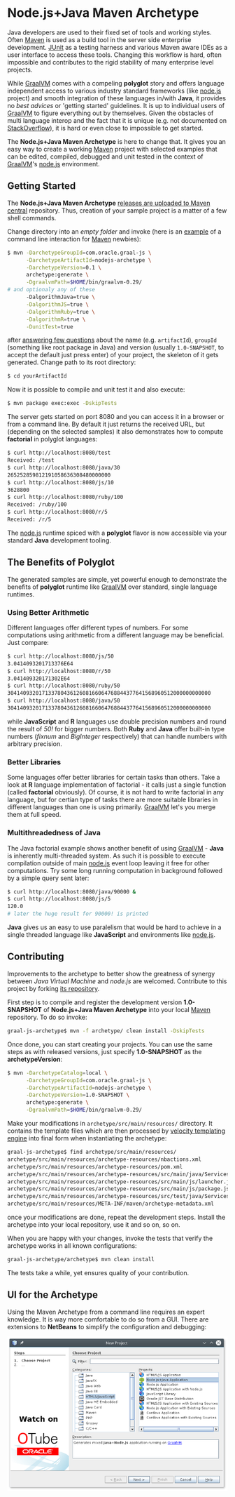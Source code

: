 # Node.js+Java Maven Archetype

Java developers are used to their fixed set of tools and working styles.
Often [Maven](http://maven.apache.org) is used as a build tool in the
server side enterprise development. [JUnit](http://junit.org) as a
testing harness and various Maven aware IDEs as a user interface to
access these tools. Changing this workflow is hard, often impossible and
contributes to the rigid stability of many enterprise level projects.

While [GraalVM](http://www.oracle.com/technetwork/oracle-labs/program-languages/) comes
with a compeling **polyglot** story and offers language independent access to
various industry standard frameworks (like [node.js](http://nodejs.org) project)
and smooth integration of these languages in/with **Java**, it provides no *best advices*
or 'getting started' guidelines. It is up to individual users of 
[GraalVM](http://www.oracle.com/technetwork/oracle-labs/program-languages/) to figure
everything out by themselves. Given the obstacles of multi language interop and the
fact that it is unique (e.g. not documented on [StackOverflow](http://stackoverflow.com)),
it is hard or even close to impossible to get started.

The **Node.js+Java Maven Archetype** is here to change that. It gives you an
easy way to create a working [Maven](http://maven.apache.org) project with
selected examples that can be edited, compiled, debugged and unit tested in
the context of [GraalVM](http://www.oracle.com/technetwork/oracle-labs/program-languages/)'s
[node.js](http://nodejs.org) environment.

## Getting Started

The **Node.js+Java Maven Archetype**
[releases are uploaded to Maven central](http://search.maven.org/#search%7Cga%7C1%7Cg%3A%22com.oracle.graal-js%22%20a%3A%22nodejs-archetype%22) repository. Thus, creation of your
sample project is a matter of a few shell commands.

Change directory into an
*empty folder* and invoke (here is an [example](docs/MavenHowTo.md) of a command
line interaction for [Maven](http://maven.apache.org) newbies):
```bash
$ mvn -DarchetypeGroupId=com.oracle.graal-js \
      -DarchetypeArtifactId=nodejs-archetype \
      -DarchetypeVersion=0.1 \
      archetype:generate \
      -DgraalvmPath=$HOME/bin/graalvm-0.29/
# and optionaly any of these
      -DalgorithmJava=true \
      -DalgorithmJS=true \
      -DalgorithmRuby=true \
      -DalgorithmR=true \
      -DunitTest=true
```
after [answering few questions](MavenHowTo.md) about the name (e.g. `artifactId`),
`groupId` (something like root package in Java) and version (usually `1.0-SNAPSHOT`,
to accept the default just press enter)
of your project, the skeleton of it gets generated.
Change path to its root directory:
```bash
$ cd yourArtifactId
```
Now it is possible to compile and unit test it and also execute:
```bash
$ mvn package exec:exec -DskipTests
```
The server gets started on port 8080 and you can access it in a browser or
from a command line. By default it just returns the received URL, but (depending
on the selected samples) it also demonstrates how to compute **factorial** in
polyglot languages:
```bash
$ curl http://localhost:8080/test
Received: /test
$ curl http://localhost:8080/java/30
265252859812191058636308480000000
$ curl http://localhost:8080/js/10
3628800
$ curl http://localhost:8080/ruby/100
Received: /ruby/100
$ curl http://localhost:8080/r/5
Received: /r/5
```
The [node.js](http://nodejs.org) runtime spiced with a **polyglot** flavor is now
accessible via your standard **Java** development tooling.

## The Benefits of Polyglot

The generated samples are simple, yet powerful enough to demonstrate the benefits of
**polyglot** runtime like [GraalVM](http://www.oracle.com/technetwork/oracle-labs/program-languages/)
over standard, single language runtimes.

### Using Better Arithmetic

Different languages offer different types of numbers. For some computations
using arithmetic from a different language may be beneficial. Just compare:
```bash
$ curl http://localhost:8080/js/50
3.0414093201713376E64
$ curl http://localhost:8080/r/50
3.041409320171302E64
$ curl http://localhost:8080/ruby/50
30414093201713378043612608166064768844377641568960512000000000000
$ curl http://localhost:8080/java/50
30414093201713378043612608166064768844377641568960512000000000000
```
while **JavaScript** and **R** languages use double precision numbers and round
the result of *50!* for bigger numbers. Both **Ruby** and **Java** offer built-in
type numbers (*fixnum* and *BigInteger* respectively) that can handle numbers
with arbitrary precision.

### Better Libraries

Some languages offer better libraries for certain tasks than others. Take
a look at **R** language implementation of factorial - it calls just a single
function (called **factorial** obviously). Of course, it is not hard to
write factorial in any language, but for certian type of tasks there are more
suitable libraries in different languages than one is using primarily.
[GraalVM](http://www.oracle.com/technetwork/oracle-labs/program-languages/) let's
you merge them at full speed.

### Multithreadedness of Java

The Java factorial example shows another benefit of using
[GraalVM](http://www.oracle.com/technetwork/oracle-labs/program-languages/) -
**Java** is inherently multi-threaded system. As such it is possible to
execute compilation outside of main [node.js](http://nodejs.org) event loop
leaving it free for other computations. Try some long running computation in
background followed by a simple query sent later:
```bash
$ curl http://localhost:8080/java/90000 &
$ curl http://localhost:8080/js/5
120.0
# later the huge result for 90000! is printed
```
**Java** gives us an easy to use paralelism that would be hard to achieve in
a single threaded language like **JavaScript** and environments like
[node.js](http://nodejs.org).

## Contributing

Improvements to the archetype to better show the greatness of synergy between
*Java Virtual Machine* and *node.js* are welcomed. Contribute to this project
by forking [its repository](http://github.com/graalvm/graal-js-archetype).

First step is to compile and register the development version **1.0-SNAPSHOT**
of **Node.js+Java Maven Archetype** into
your local [Maven](http://maven.apache.org) repository. To do so invoke:
```bash
graal-js-archetype$ mvn -f archetype/ clean install -DskipTests
```
Once done, you can start creating your projects. You can use the same
steps as with released versions, just specify **1.0-SNAPSHOT** as
the **archetypeVersion**:
```bash
$ mvn -DarchetypeCatalog=local \
      -DarchetypeGroupId=com.oracle.graal-js \
      -DarchetypeArtifactId=nodejs-archetype \
      -DarchetypeVersion=1.0-SNAPSHOT \
      archetype:generate \
      -DgraalvmPath=$HOME/bin/graalvm-0.29/
```

Make your modifications in `archetype/src/main/resources/` directory. It
contains the template files which are then processed by
[velocity templating engine](http://velocity.apache.org/) into final form
when instantiating the archetype:
```bash
graal-js-archetype$ find archetype/src/main/resources/
archetype/src/main/resources/archetype-resources/nbactions.xml
archetype/src/main/resources/archetype-resources/pom.xml
archetype/src/main/resources/archetype-resources/src/main/java/Services.java
archetype/src/main/resources/archetype-resources/src/main/js/launcher.js
archetype/src/main/resources/archetype-resources/src/main/js/package.json
archetype/src/main/resources/archetype-resources/src/test/java/ServicesTest.java
archetype/src/main/resources/META-INF/maven/archetype-metadata.xml
```
once your modifications are done, repeat the development steps. Install the
archetype into your local repository, use it and so on, so on.

When you are happy with your changes, invoke the tests that verify the
archetype works in all known configurations:
```bash
graal-js-archetype/archetype$ mvn clean install
```
The tests take a while, yet ensures quality of your contribution.

## UI for the Archetype

Using the Maven Archetype from a command line requires an expert knowledge.
It is way more comfortable to do so from a GUI. There are extensions to
**NetBeans** to simplify the configuration and debugging:

![Java+node.js in NetBeans](docs/wizard.png)

